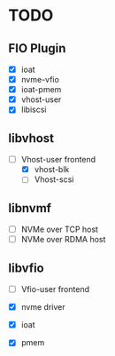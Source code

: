 # TODO

##  FIO Plugin
- [x] ioat
- [x] nvme-vfio
- [x] ioat-pmem
- [x] vhost-user
- [x] libiscsi
## libvhost
- [ ] Vhost-user frontend
  - [x] vhost-blk
  - [ ] Vhost-scsi
## libnvmf
- [ ] NVMe over TCP host
- [ ] NVMe over RDMA host

## libvfio
- [ ] Vfio-user frontend
- [x] nvme driver
- [x] ioat
- [x] pmem

